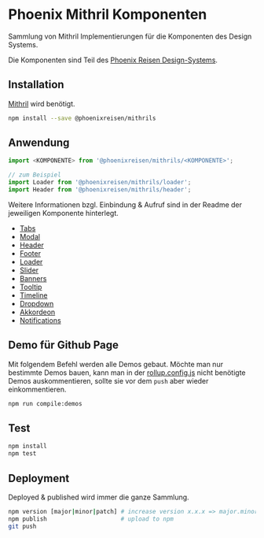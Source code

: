 # Phoenix Mithril Komponenten

Sammlung von Mithril Implementierungen für die Komponenten des Design Systems.

Die Komponenten sind Teil des [Phoenix Reisen Design-Systems](https://design-system.phoenixreisen.net).

## Installation

[Mithril](https://mithriljs.org/) wird benötigt.

```bash
npm install --save @phoenixreisen/mithrils
```

## Anwendung

```ts
import <KOMPONENTE> from '@phoenixreisen/mithrils/<KOMPONENTE>';

// zum Beispiel
import Loader from '@phoenixreisen/mithrils/loader';
import Header from '@phoenixreisen/mithrils/header';
```

Weitere Informationen bzgl. Einbindung & Aufruf sind in der Readme der jeweiligen Komponente hinterlegt.

- [Tabs](./src/tabs/README.md)
- [Modal](./src/modal/README.md)
- [Header](./src/header/README.md)
- [Footer](./src/footer/README.md)
- [Loader](./src/loader/README.md)
- [Slider](./src/slider/README.md)
- [Banners](./src/banners/README.md)
- [Tooltip](./src/tooltip/README.md)
- [Timeline](./src/timeline/README.md)
- [Dropdown](./src/dropdown/README.md)
- [Akkordeon](./src/accordion/README.md)
- [Notifications](./src/notification/README.md)

## Demo für Github Page

Mit folgendem Befehl werden alle Demos gebaut. Möchte man nur bestimmte Demos bauen, kann man in der [rollup.config.js](../../rollup.config.js) nicht benötigte Demos auskommentieren, sollte sie vor dem `push` aber wieder einkommentieren.

```bash
npm run compile:demos
```

## Test

```bash
npm install
npm test
```

## Deployment

Deployed & published wird immer die ganze Sammlung.

```bash
npm version [major|minor|patch] # increase version x.x.x => major.minor.patch
npm publish                     # upload to npm
git push
```